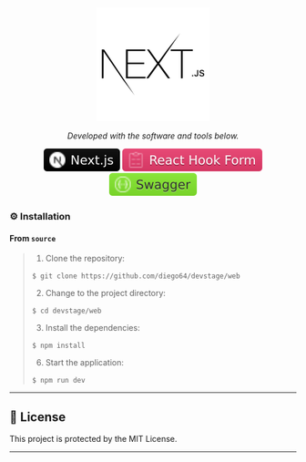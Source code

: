 <p align="center">
  <img src="/img.shields.io/image/nextjs-logo.png" width="200" alt="Node Logo" /></a>
</p>

<p align="center">
    <em>Developed with the software and tools below.</em>
</p>
<p align="center">
    <img src="/img.shields.io/badge/next.svg?style=flat&logo=next&logoColor=white" alt="next">
    <img src="/img.shields.io/badge/reacthookform.svg?style=flat&logo=reacthookform&logoColor=white" alt="reacthookform">     
   <img src="/img.shields.io/badge/swagger.svg?style=flat&logo=swagger&logoColor=white" alt="swagger">
</p>

### ⚙️ Installation

<h4>From <code>source</code></h4>

> 1. Clone the repository:
>
> ```console
> $ git clone https://github.com/diego64/devstage/web
> ```
>
> 2. Change to the project directory:
> ```console
> $ cd devstage/web
> ```
>
> 3. Install the dependencies:
> ```console
> $ npm install
> ```
> 6. Start the application:
> ```console
> $ npm run dev
> ```

---

## 📄 License

This project is protected by the MIT License.

---